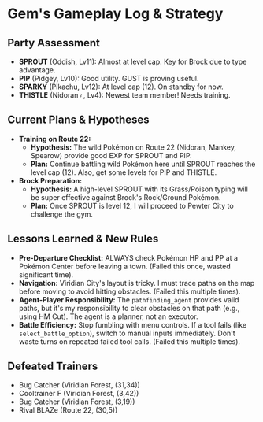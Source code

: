 # Gem's Gameplay Log & Strategy

## Party Assessment
*   **SPROUT** (Oddish, Lv11): Almost at level cap. Key for Brock due to type advantage.
*   **PIP** (Pidgey, Lv10): Good utility. GUST is proving useful.
*   **SPARKY** (Pikachu, Lv12): At level cap (12). On standby for now.
*   **THISTLE** (Nidoran♀, Lv4): Newest team member! Needs training.

## Current Plans & Hypotheses
*   **Training on Route 22:**
    *   **Hypothesis:** The wild Pokémon on Route 22 (Nidoran, Mankey, Spearow) provide good EXP for SPROUT and PIP.
    *   **Plan:** Continue battling wild Pokémon here until SPROUT reaches the level cap (12). Also, get some levels for PIP and THISTLE.
*   **Brock Preparation:**
    *   **Hypothesis:** A high-level SPROUT with its Grass/Poison typing will be super effective against Brock's Rock/Ground Pokémon.
    *   **Plan:** Once SPROUT is level 12, I will proceed to Pewter City to challenge the gym.

## Lessons Learned & New Rules
*   **Pre-Departure Checklist:** ALWAYS check Pokémon HP and PP at a Pokémon Center before leaving a town. (Failed this once, wasted significant time).
*   **Navigation:** Viridian City's layout is tricky. I must trace paths on the map before moving to avoid hitting obstacles. (Failed this multiple times).
*   **Agent-Player Responsibility:** The `pathfinding_agent` provides valid paths, but it's my responsibility to clear obstacles on that path (e.g., using HM Cut). The agent is a planner, not an executor.
*   **Battle Efficiency:** Stop fumbling with menu controls. If a tool fails (like `select_battle_option`), switch to manual inputs immediately. Don't waste turns on repeated failed tool calls. (Failed this multiple times).

## Defeated Trainers
*   Bug Catcher (Viridian Forest, (31,34))
*   Cooltrainer F (Viridian Forest, (3,42))
*   Bug Catcher (Viridian Forest, (3,19))
*   Rival BLAZe (Route 22, (30,5))